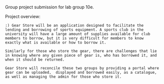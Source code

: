 Group project submission for lab group 10e.

Project overview:

    :) Gear Store will be an application designed to facilitate the lending and borrowing of sports equipment. A sports club in the university will have a large amount of supplies available for club members to borrow, but it is very difficult for members to know exactly what is available or how to borrow it.

    Similarly for those who store the gear, there are challenges that lie in knowing where any given piece of gear is, who has borrowed it, and when it should be returned.

    Gear Store will reconcile these two groups by providing a portal where gear can be uploaded,  displayed and borrowed easily, as a catalogue, as well as managing the admin for those who store it.
